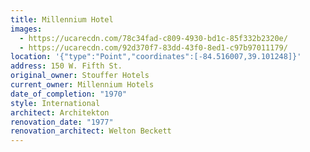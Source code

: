 ```yaml
---
title: Millennium Hotel
images:
  - https://ucarecdn.com/78c34fad-c809-4930-bd1c-85f332b2320e/
  - https://ucarecdn.com/92d370f7-83dd-43f0-8ed1-c97b97011179/
location: '{"type":"Point","coordinates":[-84.516007,39.101248]}'
address: 150 W. Fifth St.
original_owner: Stouffer Hotels
current_owner: Millennium Hotels
date_of_completion: "1970"
style: International
architect: Architekton
renovation_date: "1977"
renovation_architect: Welton Beckett
---
```

